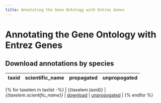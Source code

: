 ```yaml
---
title: Annotating the Gene Ontology with Entrez Genes
---
```

# Annotating the Gene Ontology with Entrez Genes

## Download annotations by species

| taxid  | scientific_name | propagated | unpropogated |
| ------ | --------------- | ---------- | ------------ |
{% for taxelem in taxlist -%}
| {{taxelem.taxid}} | *{{taxelem.scientific_name}}* | [download](annotations/taxid_{{taxelem.taxid}}/annotations-prop.tsv) | [unpropogated](annotations/taxid_{{taxelem.taxid}}/annotations-prop.tsv) |
{% endfor %}

